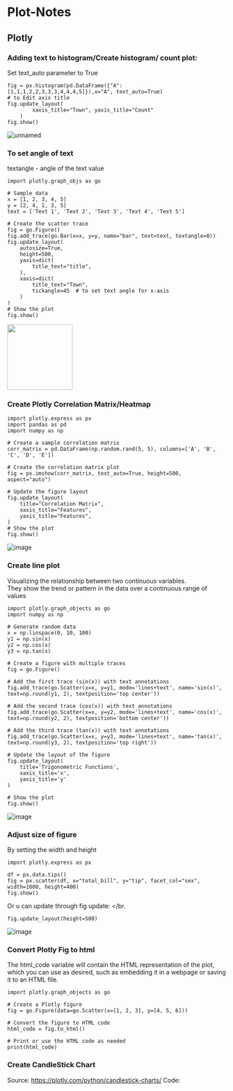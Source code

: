 # Plot-Notes
## Plotly
### Adding text to histogram/Create histogram/ count plot:
Set text_auto parameter to True </br>
```
fig = px.histogram(pd.DataFrame({"A":[1,1,1,2,2,3,3,3,4,4,4,5]}),x="A", text_auto=True)
# to Edit axis title
fig.update_layout(
        xaxis_title="Town", yaxis_title="Count"
    )
fig.show()

```
![unnamed](https://github.com/Sealpillow/WebDevNotes/assets/51332449/fd5e4e7a-fcdd-4bb2-84a8-59a37ed9e4c1)

### To set angle of text
textangle - angle of the text value </br>
```
import plotly.graph_objs as go

# Sample data
x = [1, 2, 3, 4, 5]
y = [2, 4, 1, 3, 5]
text = ['Text 1', 'Text 2', 'Text 3', 'Text 4', 'Text 5']

# Create the scatter trace
fig = go.Figure()
fig.add_trace(go.Bar(x=x, y=y, name="bar", text=text, textangle=0))  
fig.update_layout(
    autosize=True,
    height=500,
    yaxis=dict(
        title_text="title",
    ),
    xaxis=dict(
        title_text="Town",
        tickangle=45  # to set text angle for x-axis
    )
)
# Show the plot
fig.show()
```
<img height="150" src="https://github.com/Sealpillow/WebDevNotes/assets/51332449/34c73290-640c-4583-b72d-fd965d73446c"/>

### Create Plotly Correlation Matrix/Heatmap
```
import plotly.express as px
import pandas as pd
import numpy as np

# Create a sample correlation matrix
corr_matrix = pd.DataFrame(np.random.rand(5, 5), columns=['A', 'B', 'C', 'D', 'E'])

# Create the correlation matrix plot
fig = px.imshow(corr_matrix, text_auto=True, height=500, aspect="auto")

# Update the figure layout
fig.update_layout(
    title="Correlation Matrix",
    xaxis_title="Features",
    yaxis_title="Features",
)
# Show the plot
fig.show()
```
![image](https://github.com/Sealpillow/WebDevNotes/assets/51332449/51015d4b-ea2b-4a5a-b300-487d42fc033d)

### Create line plot
Visualizing the relationship between two continuous variables. </br>
They show the trend or pattern in the data over a continuous range of values </br>
```
import plotly.graph_objects as go
import numpy as np

# Generate random data
x = np.linspace(0, 10, 100)
y1 = np.sin(x)
y2 = np.cos(x)
y3 = np.tan(x)

# Create a figure with multiple traces
fig = go.Figure()

# Add the first trace (sin(x)) with text annotations
fig.add_trace(go.Scatter(x=x, y=y1, mode='lines+text', name='sin(x)', text=np.round(y1, 2), textposition='top center'))

# Add the second trace (cos(x)) with text annotations
fig.add_trace(go.Scatter(x=x, y=y2, mode='lines+text', name='cos(x)', text=np.round(y2, 2), textposition='bottom center'))

# Add the third trace (tan(x)) with text annotations
fig.add_trace(go.Scatter(x=x, y=y3, mode='lines+text', name='tan(x)', text=np.round(y3, 2), textposition='top right'))

# Update the layout of the figure
fig.update_layout(
    title='Trigonometric Functions',
    xaxis_title='x',
    yaxis_title='y'
)

# Show the plot
fig.show()
```
![image](https://github.com/Sealpillow/WebDevNotes/assets/51332449/ab3441b8-1b60-4236-ba26-06dd32f1de87)

### Adjust size of figure
By setting the width and height </br>
```
import plotly.express as px

df = px.data.tips()
fig = px.scatter(df, x="total_bill", y="tip", facet_col="sex", width=1000, height=400)
fig.show()
```
Or u can update through fig update: </br.
```
fig.update_layout(height=500)
```
![image](https://github.com/Sealpillow/WebDevNotes/assets/51332449/46535713-f098-47da-9b5e-67831f4b3668)

### Convert Plotly Fig to html
The html_code variable will contain the HTML representation of the plot, which you can use as desired, such as embedding it in a webpage or saving it to an HTML file.
```
import plotly.graph_objects as go

# Create a Plotly figure
fig = go.Figure(data=go.Scatter(x=[1, 2, 3], y=[4, 5, 6]))

# Convert the figure to HTML code
html_code = fig.to_html()

# Print or use the HTML code as needed
print(html_code)
```

### Create CandleStick Chart
Source: https://plotly.com/python/candlestick-charts/
Code:
```

```

